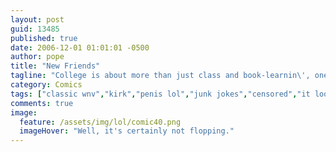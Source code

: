 ```yaml
---
layout: post
guid: 13485
published: true
date: 2006-12-01 01:01:01 -0500
author: pope
title: "New Friends"
tagline: "College is about more than just class and book-learnin\', one of the most important components of the college experience itself is making new friends, and today\'s comic is about just that. Well, sort of. "
category: Comics
tags: ["classic wnv","kirk","penis lol","junk jokes","censored","it looks like it's ready to pounce","racist"]
comments: true 
image:
  feature: /assets/img/lol/comic40.png
  imageHover: "Well, it's certainly not flopping."
---
```


